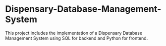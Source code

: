 # Dispensary-Database-Management-System
This project includes the implementation of a Dispensary Database Management System using SQL for backend and Python for frontend.
